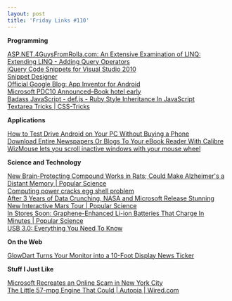 ```yaml
---
layout: post
title: 'Friday Links #110'
---
```

**Programming**

[ASP.NET.4GuysFromRolla.com: An Extensive Examination of LINQ: Extending LINQ - Adding Query Operators](http://www.4guysfromrolla.com/articles/070710-1.aspx)   
[jQuery Code Snippets for Visual Studio 2010](http://jquerysnippets.codeplex.com/)   
[Snippet Designer ](http://snippetdesigner.codeplex.com/)   
[Official Google Blog: App Inventor for Android](http://googleblog.blogspot.com/2010/07/app-inventor-for-android.html?utm_source=feedburner&utm_medium=feed&utm_campaign=Feed%3A+blogspot%2FMKuf+%28Official+Google+Blog%29)   
[Microsoft PDC10 Announced–Book hotel early ](http://timheuer.com/blog/archive/2010/07/12/microsoft-pdc-10-announced-hotel-tips.aspx?utm_source=feedburner&utm_medium=feed&utm_campaign=Feed%3A+timheuer+%28Method+%7E+of+%7E+failed+by+Tim+Heuer%29)   
[Badass JavaScript - def.js - Ruby Style Inheritance In JavaScript](http://badassjs.com/post/811837523/def-js-ruby-style-inheritance-in-javascript)   
[Textarea Tricks | CSS-Tricks](http://css-tricks.com/textarea-tricks/)

**Applications**

[How to Test Drive Android on Your PC Without Buying a Phone](http://lifehacker.com/5587260/how-to-test-drive-android-on-your-pc-without-buying-a-phone?utm_source=feedburner&utm_medium=feed&utm_campaign=Feed%3A+lifehacker%2Ffull+%28Lifehacker%29)   
[Download Entire Newspapers Or Blogs To Your eBook Reader With Calibre](http://www.makeuseof.com/tag/download-entire-newspapers-blogs-ebook-reader-calibre/)   
[WizMouse lets you scroll inactive windows with your mouse wheel ](http://www.downloadsquad.com/2010/07/14/scroll-inactive-background-windows-under-mouse/)

**Science and Technology**

[New Brain-Protecting Compound Works in Rats; Could Make Alzheimer's a Distant Memory | Popular Science](http://www.popsci.com/science/article/2010-07/new-compound-could-make-alzheimers-distant-memory)   
[Computing power cracks egg shell problem](http://www.sciencedaily.com/releases/2010/07/100709083751.htm?utm_source=feedburner&utm_medium=feed&utm_campaign=Feed%3A+sciencedaily+%28ScienceDaily%3A+Latest+Science+News%29)   
[After 3 Years of Data Crunching, NASA and Microsoft Release Stunning New Interactive Mars Tour | Popular Science](http://www.popsci.com/science/article/2010-07/take-3-d-high-res-tour-mars-courtesy-nasa-and-microsoft)   
[In Stores Soon: Graphene-Enhanced Li-ion Batteries That Charge In Minutes | Popular Science](http://www.popsci.com/gadgets/article/2010-07/coming-soon-graphene-enhanced-li-ion-batteries-charge-your-gadgets-minutes)   
[USB 3.0: Everything You Need To Know](http://www.makeuseof.com/tag/usb-30-technology-explained/)

**On the Web**

[GlowDart Turns Your Monitor into a 10-Foot Display News Ticker ](http://lifehacker.com/5584319/glowdart-turns-your-monitor-into-a-10+foot-display-news-ticker?utm_source=feedburner&utm_medium=feed&utm_campaign=Feed%3A+lifehacker%2Ffull+%28Lifehacker%29)

**Stuff I Just Like**

[Microsoft Recreates an Online Scam in New York City](http://www.labnol.org/internet/online-scam-in-real-life/13970/)   
[The Little 57-mpg Engine That Could | Autopia | Wired.com](http://www.wired.com/autopia/2010/07/fiat-500-twinair/)
